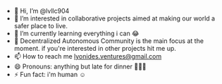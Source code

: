 - 👋 Hi, I’m @lvllc904
- 👀 I’m interested in collaborative projects aimed at making our world a safer place to live. 
- 🌱 I’m currently learning everything i can 😂
- 💞️ Decentralized Autonomous Community is the main focus at the moment. if you're interested in other projects hit me up. 
- 📫 How to reach me lyonides.ventures@gmail.com
- 😄 Pronouns: anything but late for dinner 🤷🏽‍♂️
- ⚡ Fun fact: i'm human ☺️

<!---
lvllc904/lvllc904 is a ✨ special ✨ repository because its `README.md` (this file) appears on your GitHub profile.
You can click the Preview link to take a look at your changes.
--->
